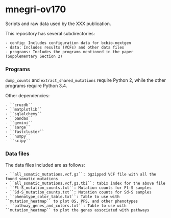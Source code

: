 mnegri-ov170
============

Scripts and raw data used by the XXX publication.

This repository has several subdirectories:

    - config: Includes configuration data for bcbio-nextgen
    - data: Includes results (VCFs) and other data files
    - programs: Includes the programs mentioned in the paper (Supplementary Section 2)

### Programs

``dump_counts`` and ``extract_shared_mutations`` require Python 2, while the other programs require Python 3.4.

Other dependencies:

    - ``cruzdb``
    - ``matplotlib``
    - ``sqlalchemy``
    - ``pandas``
    - ``gemini``
    - ``sarge``
    - ``fastcluster``
    - ``numpy``
    - ``scipy``

### Data files

The data files included are as follows:

    - ``all_somatic_mutations.vcf.gz``: bgzipped VCF file with all the found somatic mutations
    - ``all_somatic_mutations.vcf.gz.tbi``: tabix index for the above file
    - ``Ft-S_mutation_counts.txt``: Mutation counts for Ft-S samples
    - ``Sd-S_mutation_counts.txt``: Mutation counts for Sd-S samples
    - ``phenotype_color_table.txt``: Table to use with ``mutation_heatmap`` to plot OS, PFS, and other phenotypes
    - ``pathway_genes_and_colors.txt``: Table to use with ``mutation_heatmap`` to plot the genes associated with pathways

